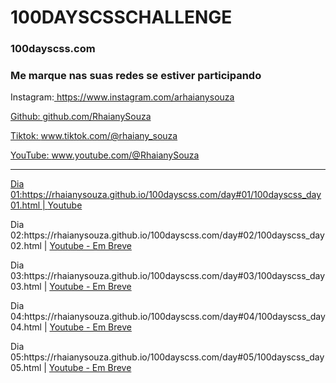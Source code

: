 <h1>100DAYSCSSCHALLENGE</h1>
<h3>100dayscss.com</h3>

<h3>Me marque nas suas redes se estiver participando</h3>
<p>Instagram:<a href='https://www.instagram.com/arhaianysouza'> https://www.instagram.com/arhaianysouza</p>
<p>Github: <a href='https://github.com/RhaianySouza'>github.com/RhaianySouza</p>
<p>Tiktok: <a href='https://www.tiktok.com/@rhaiany_souza'>www.tiktok.com/@rhaiany_souza</p>
<p>YouTube: <a href='www.youtube.com/@RhaianySouza'>www.youtube.com/@RhaianySouza</p>
<hr></hr>
<p>Dia 01:https://rhaianysouza.github.io/100dayscss.com/day#01/100dayscss_day01.html | <a href='https://www.youtube.com/watch?v=okJQ8a8C-TA'>Youtube</a></p>
<p>Dia 02:https://rhaianysouza.github.io/100dayscss.com/day#02/100dayscss_day02.html | <a href='www.youtube.com/@RhaianySouza'>Youtube - Em Breve</a></p>
<p>Dia 03:https://rhaianysouza.github.io/100dayscss.com/day#03/100dayscss_day03.html | <a href='www.youtube.com/@RhaianySouza'>Youtube - Em Breve</a></p>
<p>Dia 04:https://rhaianysouza.github.io/100dayscss.com/day#04/100dayscss_day04.html | <a href='www.youtube.com/@RhaianySouza'>Youtube - Em Breve</a></p>
<p>Dia 05:https://rhaianysouza.github.io/100dayscss.com/day#05/100dayscss_day05.html | <a href='www.youtube.com/@RhaianySouza'>Youtube - Em Breve</a></p>
